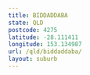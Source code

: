 ```yaml
---
title: BIDDADDABA
state: QLD
postcode: 4275
latitude: -28.111411
longitude: 153.134987
url: /qld/biddaddaba/
layout: suburb
---
```

